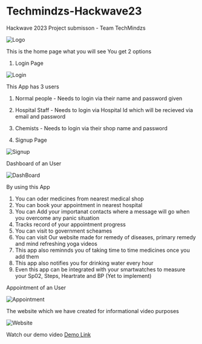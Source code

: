 # Techmindzs-Hackwave23
Hackwave 2023 Project submisson - Team TechMindzs

![Logo](https://github.com/Kaushik2201/Techmindzs-Hackwave23/assets/118542939/c4b1d7a3-25d6-4966-9afb-306d3ee611a8)

This is the home page what you will see
You get 2 options 

1. Login Page
   
![Login](https://github.com/Kaushik2201/Techmindzs-Hackwave23/assets/118542939/8b899228-efe3-4175-a2f2-c8af375d6533)

This App has 3 users
1. Normal people - Needs to login via their name and password given
2. Hospital Staff - Needs to login via Hospital Id which will be recieved via email and password
3. Chemists - Needs to login via their shop name and password

2. Signup Page
   
![Signup](https://github.com/Kaushik2201/Techmindzs-Hackwave23/assets/118542939/42aafada-dc70-4575-b07c-df911d33eb85)

Dashboard of an User

![DashBoard](https://github.com/Kaushik2201/Techmindzs-Hackwave23/assets/118542939/5e678d7d-0f64-4ec1-8bd7-7659f032d96c)

By using this App 
1. You can oder medicines from nearest medical shop
2. You can book your appointment in nearest hospital
3. You can Add your importanat contacts where a message will go when you overcome any panic situation
4. Tracks record of your appointment progress
5. You can visit to government scheames
6. You can visit Our website made for remedy of diseases, primary remedy and mind refreshing yoga videos
7. This app also reminnds you of taking time to time medicines once you add them
8. This app also notifies you for drinking water every hour
9. Even this app can be integrated with your smartwatches to measure your Sp02, Steps, Heartrate and BP (Yet to implement)

Appointment of an User

![Appointment](https://github.com/Kaushik2201/Techmindzs-Hackwave23/assets/118542939/aab4fb8d-9c2d-4ca4-ba63-3a9f6bd5c8cb)

The website which we have created for informational video purposes

![Website](https://github.com/Kaushik2201/Techmindzs-Hackwave23/assets/118542939/1786ad5e-dc05-4f52-a29f-7551534c4c32)

Watch our demo video [Demo Link](https://drive.google.com/drive/folders/14klm5H48iFYuKElb9BcCypgnzoFPaWEg) 

